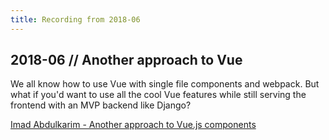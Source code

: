 ```yaml
---
title: Recording from 2018-06
---
```


## 2018-06 // Another approach to Vue

We all know how to use Vue with single file components and webpack. But what if you'd want to use all the cool Vue features while still serving the frontend with an MVP backend like Django?

<yt-video video-id="7b2wRpeaCaE" />

[Imad Abdulkarim - Another approach to Vue.js components](https://www.youtube.com/watch?v=7b2wRpeaCaE)
